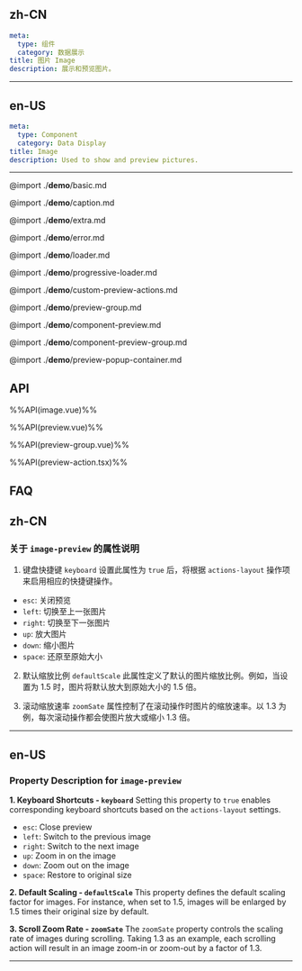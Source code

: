 ## zh-CN
```yaml
meta:
  type: 组件
  category: 数据展示
title: 图片 Image
description: 展示和预览图片。
```
---
## en-US
```yaml
meta:
  type: Component
  category: Data Display
title: Image
description: Used to show and preview pictures.
```
---

@import ./__demo__/basic.md

@import ./__demo__/caption.md

@import ./__demo__/extra.md

@import ./__demo__/error.md

@import ./__demo__/loader.md

@import ./__demo__/progressive-loader.md

@import ./__demo__/custom-preview-actions.md

@import ./__demo__/preview-group.md

@import ./__demo__/component-preview.md

@import ./__demo__/component-preview-group.md

@import ./__demo__/preview-popup-container.md

## API

%%API(image.vue)%%

%%API(preview.vue)%%

%%API(preview-group.vue)%%

%%API(preview-action.tsx)%%

## FAQ

## zh-CN
### 关于 `image-preview` 的属性说明

1. 键盘快捷键 `keyboard` 设置此属性为 `true` 后，将根据 `actions-layout` 操作项来启用相应的快捷键操作。
- `esc`: 关闭预览
- `left`: 切换至上一张图片
- `right`: 切换至下一张图片
- `up`: 放大图片
- `down`: 缩小图片
- `space`: 还原至原始大小

2. 默认缩放比例 `defaultScale` 此属性定义了默认的图片缩放比例。例如，当设置为 1.5 时，图片将默认放大到原始大小的 1.5 倍。

3. 滚动缩放速率 `zoomSate` 属性控制了在滚动操作时图片的缩放速率。以 1.3 为例，每次滚动操作都会使图片放大或缩小 1.3 倍。

---
## en-US
### Property Description for `image-preview`

**1. Keyboard Shortcuts - `keyboard`**
Setting this property to `true` enables corresponding keyboard shortcuts based on the `actions-layout` settings.

- `esc`: Close preview
- `left`: Switch to the previous image
- `right`: Switch to the next image
- `up`: Zoom in on the image
- `down`: Zoom out on the image
- `space`: Restore to original size

**2. Default Scaling - `defaultScale`**
This property defines the default scaling factor for images. For instance, when set to 1.5, images will be enlarged by 1.5 times their original size by default.

**3. Scroll Zoom Rate - `zoomSate`**
The `zoomSate` property controls the scaling rate of images during scrolling. Taking 1.3 as an example, each scrolling action will result in an image zoom-in or zoom-out by a factor of 1.3.

---
